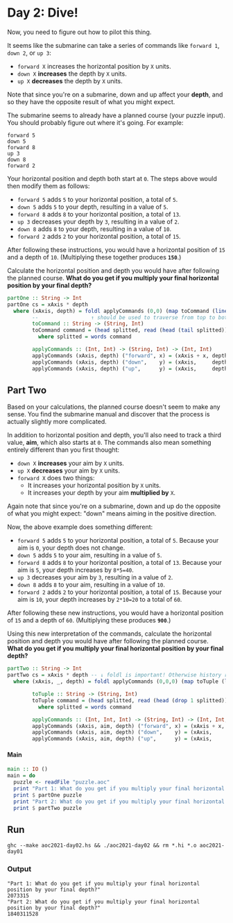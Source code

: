 # Day 2: Dive!

Now, you need to figure out how to pilot this thing.

It seems like the submarine can take a series of commands like `forward 1`, 
`down 2`, or `up 3`:

- `forward X` increases the horizontal position by `X` units.
- `down X` **increases** the depth by `X` units.
- `up X` **decreases** the depth by `X` units.

Note that since you're on a submarine, down and up affect your **depth**, and
so they have the opposite result of what you might expect.

The submarine seems to already have a planned course (your puzzle input). You
should probably figure out where it's going. For example:

```
forward 5
down 5
forward 8
up 3
down 8
forward 2
```

Your horizontal position and depth both start at `0`. The steps above would
then modify them as follows:

- `forward 5` adds `5` to your horizontal position, a total of `5`.
- `down 5` adds `5` to your depth, resulting in a value of `5`.
- `forward 8` adds `8` to your horizontal position, a total of `13`.
- `up 3` decreases your depth by `3`, resulting in a value of `2`.
- `down 8` adds `8` to your depth, resulting in a value of `10`.
- `forward 2` adds `2` to your horizontal position, a total of `15`.

After following these instructions, you would have a horizontal position of
`15` and a depth of `10`. (Multiplying these together produces **`150`**.)

Calculate the horizontal position and depth you would have after following the
planned course.  **What do you get if you multiply your final horizontal
position by your final depth?**

```haskell
partOne :: String -> Int
partOne cs = xAxis * depth
  where (xAxis, depth) = foldl applyCommands (0,0) (map toCommand (lines cs))
        --                 ↑ should be used to traverse from top to bottom
        toCommand :: String -> (String, Int)
        toCommand command = (head splitted, read (head (tail splitted)) :: Int)
          where splitted = words command

        applyCommands :: (Int, Int) -> (String, Int) -> (Int, Int)
        applyCommands (xAxis, depth) ("forward", x) = (xAxis + x, depth)
        applyCommands (xAxis, depth) ("down",    y) = (xAxis,     depth + y)
        applyCommands (xAxis, depth) ("up",      y) = (xAxis,     depth - y)
```

## Part Two

Based on your calculations, the planned course doesn't seem to make any sense.
You find the submarine manual and discover that the process is actually
slightly more complicated.

In addition to horizontal position and depth, you'll also need to track a third
value, **aim**, which also starts at `0`. The commands also mean something entirely
different than you first thought:

- `down X` **increases** your aim by `X` units.
- `up X` **decreases** your aim by `X` units.
- `forward X` does two things:
    - It increases your horizontal position by `X` units.
    - It increases your depth by your aim **multiplied by** `X`.

Again note that since you're on a submarine, down and up do the opposite of
what you might expect: "down" means aiming in the positive direction.

Now, the above example does something different:

- `forward 5` adds `5` to your horizontal position, a total of `5`. Because
  your aim is `0`, your depth does not change.
- `down 5` adds `5` to your aim, resulting in a value of `5`.
- `forward 8` adds `8` to your horizontal position, a total of `13`. Because
  your aim is `5`, your depth increases by `8*5=40`.
- `up 3` decreases your aim by `3`, resulting in a value of `2`.
- `down 8` adds `8` to your aim, resulting in a value of `10`.
- `forward 2` adds `2` to your horizontal position, a total of `15`. Because
  your aim is `10`, your depth increases by `2*10=20` to a total of `60`.

After following these new instructions, you would have a horizontal position of
`15` and a depth of `60`. (Multiplying these produces **`900`**.)

Using this new interpretation of the commands, calculate the horizontal
position and depth you would have after following the planned course. **What do
you get if you multiply your final horizontal position by your final depth?**

```haskell
partTwo :: String -> Int
partTwo cs = xAxis * depth -- ↓ foldl is important! Otherwise history reversed
  where (xAxis, _, depth) = foldl applyCommands (0,0,0) (map toTuple (lines cs))

        toTuple :: String -> (String, Int)
        toTuple command = (head splitted, read (head (drop 1 splitted)) :: Int)
          where splitted = words command

        applyCommands :: (Int, Int, Int) -> (String, Int) -> (Int, Int, Int)
        applyCommands (xAxis, aim, depth) ("forward", x) = (xAxis + x, aim,     depth + x * aim)
        applyCommands (xAxis, aim, depth) ("down",    y) = (xAxis,     aim + y, depth)
        applyCommands (xAxis, aim, depth) ("up",      y) = (xAxis,     aim - y, depth)
```

#### Main

```haskell
main :: IO ()
main = do
  puzzle <- readFile "puzzle.aoc"
  print "Part 1: What do you get if you multiply your final horizontal position by your final depth?"
  print $ partOne puzzle
  print "Part 2: What do you get if you multiply your final horizontal position by your final depth?"
  print $ partTwo puzzle
```

## Run

```
ghc --make aoc2021-day02.hs && ./aoc2021-day02 && rm *.hi *.o aoc2021-day01
```

### Output
```
"Part 1: What do you get if you multiply your final horizontal position by your final depth?"
2073315
"Part 2: What do you get if you multiply your final horizontal position by your final depth?"
1840311528
```

